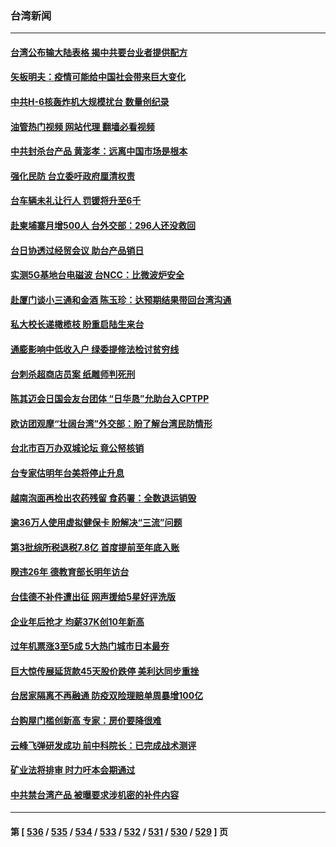 ### 台湾新闻
---
#### [台湾公布输大陆表格 揭中共要台业者提供配方](../../pages/ncid1349361/n13884504.md?12142045) 
#### [矢板明夫：疫情可能给中国社会带来巨大变化](../../pages/ncid1349361/n13884351.md?12142045) 
#### [中共H-6核轰炸机大规模扰台 数量创纪录](../../pages/ncid1349361/n13884124.md?12142045) 
#### [油管热门视频 网站代理 翻墙必看视频](http://138.2.39.72:81/youtube.html?epic-marker?12142045)
#### [中共封杀台产品 黄澎孝：远离中国市场是根本](../../pages/ncid1349361/n13884051.md?12142045) 
#### [强化民防 台立委吁政府厘清权责](../../pages/ncid1349361/n13883911.md?12142045) 
#### [台车辆未礼让行人 罚锾将升至6千](../../pages/ncid1349361/n13884057.md?12142045) 
#### [赴柬埔寨月增500人 台外交部：296人还没救回](../../pages/ncid1349361/n13884008.md?12142045) 
#### [台日协透过经贸会议 助台产品销日](../../pages/ncid1349361/n13884009.md?12142045) 
#### [实测5G基地台电磁波 台NCC：比微波炉安全](../../pages/ncid1349361/n13884007.md?12142045) 
#### [赴厦门谈小三通和金酒 陈玉珍：达预期结果带回台湾沟通](../../pages/ncid1349361/n13884004.md?12142045) 
#### [私大校长递橄榄枝 盼重启陆生来台](../../pages/ncid1349361/n13884013.md?12142045) 
#### [通膨影响中低收入户 绿委提修法检讨贫穷线](../../pages/ncid1349361/n13884010.md?12142045) 
#### [台刺杀超商店员案 纸雕师判死刑](../../pages/ncid1349361/n13884003.md?12142045) 
#### [陈其迈会日国会友台团体 “日华恳”允助台入CPTPP](../../pages/ncid1349361/n13884019.md?12142045) 
#### [欧访团观摩“壮阔台湾”外交部：盼了解台湾民防情形](../../pages/ncid1349361/n13884053.md?12142045) 
#### [台北市百万办双城论坛 竟公帑核销](../../pages/ncid1349361/n13884000.md?12142045) 
#### [台专家估明年台美将停止升息](../../pages/ncid1349361/n13884001.md?12142045) 
#### [越南泡面再检出农药残留 食药署：全数退运销毁](../../pages/ncid1349361/n13884055.md?12142045) 
#### [逾36万人使用虚拟健保卡 盼解决“三流”问题](../../pages/ncid1349361/n13884061.md?12142045) 
#### [第3批综所税退税7.8亿 首度提前至年底入账](../../pages/ncid1349361/n13884063.md?12142045) 
#### [睽违26年 德教育部长明年访台](../../pages/ncid1349361/n13884017.md?12142045) 
#### [台佳德不补件遭出征 网声援给5星好评洗版](../../pages/ncid1349361/n13884005.md?12142045) 
#### [企业年后抢才 均薪37K创10年新高](../../pages/ncid1349361/n13884025.md?12142045) 
#### [过年机票涨3至5成 5大热门城市日本最夯](../../pages/ncid1349361/n13884027.md?12142045) 
#### [巨大惊传展延货款45天股价跌停 美利达同步重挫](../../pages/ncid1349361/n13883967.md?12142045) 
#### [台居家隔离不再融通 防疫双险理赔单周暴增100亿](../../pages/ncid1349361/n13883966.md?12142045) 
#### [台购屋门槛创新高 专家：房价要降很难](../../pages/ncid1349361/n13883969.md?12142045) 
#### [云峰飞弹研发成功 前中科院长：已完成战术测评](../../pages/ncid1349361/n13883946.md?12142045) 
#### [矿业法将排审  时力吁本会期通过](../../pages/ncid1349361/n13883826.md?12142045) 
#### [中共禁台湾产品 被曝要求涉机密的补件内容](../../pages/ncid1349361/n13883956.md?12142045) 

---
#### 第 [ [536](./536.md?12142045) / [535](./535.md?12142045) / [534](./534.md?12142045) / [533](./533.md?12142045) / [532](./532.md?12142045) / [531](./531.md?12142045) / [530](./530.md?12142045) / [529](./529.md?12142045) ] 页
